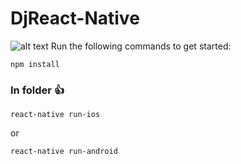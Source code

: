# DjReact-Native
![alt text](https://i.ytimg.com/vi/oMQmx-qmJao/maxresdefault.jpg)
Run the following commands to get started:


```
npm install

```
### In folder :+1: 
```
react-native run-ios
```
or

```
react-native run-android
```
